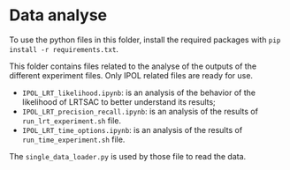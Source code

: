 # Data analyse

To use the python files in this folder, install the required packages with `pip install -r requirements.txt`.

This folder contains files related to the analyse of the outputs of the different experiment files.
Only IPOL related files are ready for use.

* `IPOL_LRT_likelihood.ipynb`: is an analysis of the behavior of the likelihood of LRTSAC to better understand its results;
* `IPOL_LRT_precision_recall.ipynb`: is an analysis of the results of `run_lrt_experiment.sh` file.
* `IPOL_LRT_time_options.ipynb`: is an analysis of the results of `run_time_experiment.sh` file.

The `single_data_loader.py` is used by those file to read the data.
